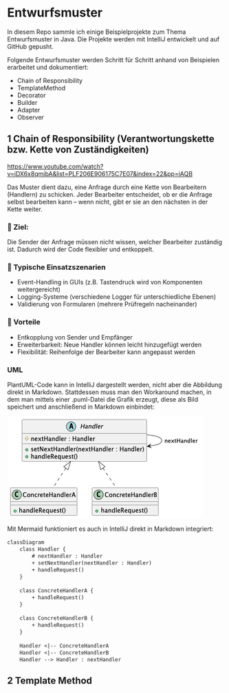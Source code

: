 # Entwurfsmuster
In diesem Repo sammle ich einige Beispielprojekte zum Thema Entwurfsmuster in Java. Die Projekte werden mit IntelliJ entwickelt und auf GitHub gepusht.

Folgende Entwurfsmuster werden Schritt für Schritt anhand von Beispielen erarbeitet und dokumentiert:
- Chain of Responsibility
- TemplateMethod
- Decorator
- Builder
- Adapter
- Observer

## 1 Chain of Responsibility (Verantwortungskette bzw. Kette von Zuständigkeiten)
https://www.youtube.com/watch?v=jDX6x8qmjbA&list=PLF206E906175C7E07&index=22&pp=iAQB

Das Muster dient dazu, eine Anfrage durch eine Kette von Bearbeitern (Handlern) zu schicken. Jeder Bearbeiter entscheidet, ob er die Anfrage selbst bearbeiten kann – wenn nicht, gibt er sie an den nächsten in der Kette weiter.
### 🔧 Ziel: 
Die Sender der Anfrage müssen nicht wissen, welcher Bearbeiter zuständig ist. Dadurch wird der Code flexibler und entkoppelt.
### 🧠 Typische Einsatzszenarien
- Event-Handling in GUIs (z.B. Tastendruck wird von Komponenten weitergereicht)
- Logging-Systeme (verschiedene Logger für unterschiedliche Ebenen)
- Validierung von Formularen (mehrere Prüfregeln nacheinander)
### 📌 Vorteile
- Entkopplung von Sender und Empfänger
- Erweiterbarkeit: Neue Handler können leicht hinzugefügt werden
- Flexibilität: Reihenfolge der Bearbeiter kann angepasst werden

### UML
PlantUML-Code kann in IntelliJ dargestellt werden, nicht aber die Abbildung direkt in Markdown. Stattdessen muss man den Workaround machen, in dem man mittels einer .puml-Datei die Grafik erzeugt, diese als Bild speichert und anschließend in Markdown einbindet:

![Chain of Responsibility Diagramm](src/at/itkolleg/einarbeitung/ChainOfResponsibility1/chainofresponsibility.png)


Mit Mermaid funktioniert es auch in IntelliJ direkt in Markdown integriert:
```mermaid
classDiagram
    class Handler {
        # nextHandler : Handler
        + setNextHandler(nextHandler : Handler)
        + handleRequest()
    }

    class ConcreteHandlerA {
        + handleRequest()
    }

    class ConcreteHandlerB {
        + handleRequest()
    }

    Handler <|-- ConcreteHandlerA
    Handler <|-- ConcreteHandlerB
    Handler --> Handler : nextHandler
```

## 2 Template Method

